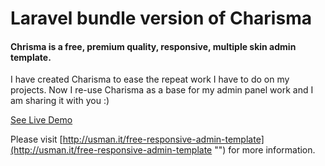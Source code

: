 Laravel bundle version of Charisma
========

#### Chrisma is a free, premium quality, responsive, multiple skin admin template.

I have created Charisma to ease the repeat work I have to do on my projects. Now I re-use Charisma as a base for my admin panel work and I am sharing it with you :)

[See Live Demo](http://usman.it/themes/charisma/ "")

Please visit [http://usman.it/free-responsive-admin-template](http://usman.it/free-responsive-admin-template "") for more information.
